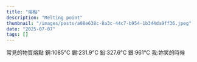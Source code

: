 ```yaml
---
title: "熔點"
description: "Melting point"
thumbnail: "/images/posts/a08e638c-8a3c-44c7-b954-1b344da9ff36.jpeg"
date: "2025-07-07"
tags: []
---
```


常見的物質熔點
銅:1085°C
錫:231.9°C
鉛:327.6°C
銀:961°C
我:妳笑的時候

